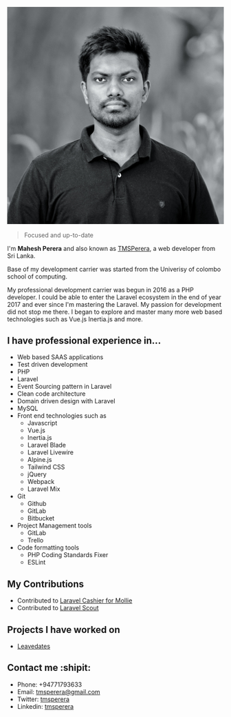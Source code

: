 ![Me](/docs/assets/images/me.jpeg)

> Focused and up-to-date

I'm **Mahesh Perera** and also known as [TMSPerera](https://twitter.com/tmsperera), a web developer from Sri Lanka. 

Base of my development carrier was started from the Univerisy of colombo school of computing.

My professional development carrier was begun in 2016 as a PHP developer. I could be able to enter the Laravel ecosystem in the end of year 2017 and ever since I'm mastering the Laravel. My passion for development did not stop me there. I began to explore and master many more web based technologies such as Vue.js Inertia.js and more. 

## I have professional experience in...
- Web based SAAS applications
- Test driven development
- PHP
- Laravel
- Event Sourcing pattern in Laravel
- Clean code architecture
- Domain driven design with Laravel
- MySQL
- Front end technologies such as 
  - Javascript
  - Vue.js
  - Inertia.js
  - Laravel Blade
  - Laravel Livewire
  - Alpine.js
  - Tailwind CSS
  - jQuery
  - Webpack
  - Laravel Mix
- Git
  - Github
  - GitLab
  - Bitbucket
- Project Management tools
  - GitLab
  - Trello
- Code formatting tools
  - PHP Coding Standards Fixer
  - ESLint

## My Contributions
- Contributed to [Laravel Cashier for Mollie](https://github.com/mollie/laravel-cashier-mollie)
- Contributed to [Laravel Scout](https://github.com/laravel/scout)

## Projects I have worked on
- [Leavedates](https://www.leavedates.com/)

## Contact me :shipit:
- Phone: +94771793633
- Email: tmsperera@gmail.com
- Twitter: [tmsperera](https://twitter.com/tmsperera)
- Linkedin: [tmsperera](https://www.linkedin.com/in/tmsperera/)
